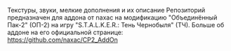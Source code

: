 Текстуры, звуки, мелкие дополнения и их описание
Репозиторий предназначен для аддона от naxac на модификацию "Объединённый Пак-2" (ОП-2) на игру "S.T.A.L.K.E.R.: Тень Чернобыля" (ТЧ).
Больше об аддоне на его официальной странице: https://github.com/naxac/CP2_AddOn
